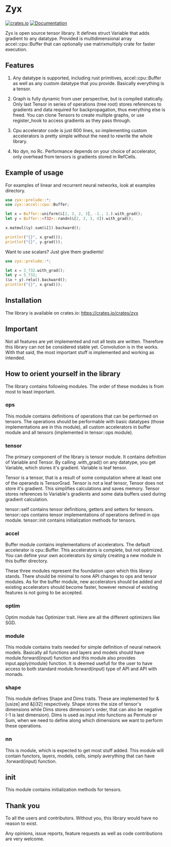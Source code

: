 # Zyx

[![crates.io](https://img.shields.io/crates/v/zyx.svg)](https://crates.io/crates/zyx)
[![Documentation](https://docs.rs/zyx/badge.svg)](https://docs.rs/zyx)

Zyx is open source tensor library. It defines struct Variable that adds gradient to any datatype.
Provided is multidimensional array accel::cpu::Buffer that can optionally use matrixmultiply
crate for faster execution.

## Features

1. Any datatype is supported, including rust primitives, accel::cpu::Buffer as well as any custom
   datatype that you provide. Basically everything is a tensor.

2. Graph is fully dynamic from user perspective, but is compiled statically. Only last Tensor
   in series of operations (tree root) stores references to gradients and data required for backpropagation,
   thus everything else is freed. You can clone Tensors to create multiple graphs, or use register_hook to access
   gradients as they pass through.

3. Cpu accelerator code is just 600 lines, so implementing custom accelerators is pretty simple without the need
   to rewrite the whole library.

4. No dyn, no Rc. Performance depends on your choice of accelerator, only overhead from tensors is gradients stored in RefCells.

## Example of usage

For examples of linear and recurrent neural networks, look at examples directory.

```rust
use zyx::prelude::*;
use zyx::accel::cpu::Buffer;

let x = Buffer::uniform(&[2, 3, 2, 3], -1., 1.).with_grad();
let y = Buffer::<f32>::randn(&[2, 3, 3, 4]).with_grad();

x.matmul(&y).sum(&[]).backward();

println!("{}", x.grad());
println!("{}", y.grad());
```

Want to use scalars? Just give them gradients!

```rust
use zyx::prelude::*;

let x = 3_f32.with_grad();
let y = 5_f32;
(&x + y).relu().backward();
println!("{}", x.grad());
```

## Installation

The library is available on crates.io: https://crates.io/crates/zyx

## Important

Not all features are yet implemented and not all tests are written.
Therefore this library can not be considered stable yet.
Convolution is in the works.
With that said, the most important stuff is implemented and working as intended.

## How to orient yourself in the library

The library contains following modules. The order of these modules is from most to least important.

### ops

This module contains definitions of operations that can be performed on tensors. The operations should be performable with basic datatypes (those implementations
are in this module), all custom accelerators in buffer module and all tensors (implemented in tensor::ops module).

### tensor

The primary component of the library is tensor module. It contains definition of Variable and Tensor.
By calling .with_grad() on any datatype, you get Variable, which stores it's gradient.
Variable is leaf tensor.

Tensor is a tensor, that is a result of some computation where at least one of the operands is TensorGrad.
Tensor is not a leaf tensor, Tensor does not store it's gradient. This simplifies calculations and saves memory.
Tensor stores references to Variable's gradients and some data buffers used during gradient calculation.

tensor::self contains tensor definitions, getters and setters for tensors.
tensor::ops contains tensor implementations of operations defined in ops module.
tensor::init contains initialization methods for tensors.

### accel

Buffer module contains implementations of accelerators. The default accelerator is cpu::Buffer. This accelerators is complete, but not optimized.
You can define your own accelerators by simply creating a new module in this buffer directory.

These three modules represent the foundation upon which this library stands. There should be minimal to none API changes to ops and tensor modules.
As for the buffer module, new accelerators should be added and existing accelerators should become faster, however removal of existing features is not going to be accepted.

### optim

Optim module has Optimizer trait. Here are all the different optimizers like SGD.

### module

This module contains traits needed for simple definition of neural network models.
Basically all functions and layers and models should have module.forward(input) function and this module also provides input.apply(module) function.
It is deemed usefull for the user to have access to both standard module.forward(input) type of API and API with monads.

### shape

This module defines Shape and Dims traits. These are implemented for &[usize] and &[i32] respectively. Shape stores the size of tensor's dimensions
while Dims stores dimension's order, that can also be negative (-1 is last dimension). Dims is used as input into functions as Permute or Sum, when
we need to define along which dimensions we want to perform these operations.

### nn

This is module, which is expected to get most stuff added. This module will contain functors, layers, models, cells, simply averything that can have .forward(input) function.

## init

This module contains initialization methods for tensors.

## Thank you

To all the users and contributors. Without you, this library would have no reason to exist.

Any opinions, issue reports, feature requests as well as code contributions are very welcome.
